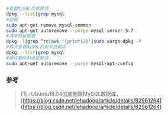``` bash
#查看MySQL的依赖项
dpkg --list|grep mysql
#卸载
sudo apt-get remove mysql-common
sudo apt-get autoremove --purge mysql-server-5.7
#清除残留数据
dpkg -l|grep ^rc|awk '{print$2}'|sudo xargs dpkg -P
#再次查看MySQL的剩余依赖项
dpkg --list|grep mysql
#继续删除剩余依赖项，
sudo apt-get autoremove --purge mysql-apt-config
```
### 参考
>[1] : Ubuntu18.04彻底删除MySQL数据库，[https://blog.csdn.net/iehadoop/article/details/82961264](https://blog.csdn.net/iehadoop/article/details/82961264)

<!--stackedit_data:
eyJoaXN0b3J5IjpbNDYxMDIxMDYwLDE0NzUwNjIwMjldfQ==
-->